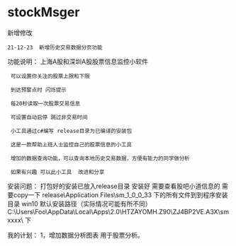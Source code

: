 # stockMsger
新增修改
    
    21-12-23  新增历史交易数据分页功能
    
功能说明：
     上海A股和深圳A股股票信息监控小软件
   
     可以设置你关注的股票上限和下限
   
     到达预警点时 闪烁提示
   
     每20秒读取一次股票交易信息
   
     可设置自动启停 跳过非交易时间
   
     小工具通过c#编写 release目录为已编译的安装包
   
     这是一款帮助上班人士监控自己的股票信息的小工具
   
     增加的数据查询功能，可以查询本地历史交易数据，方便有能力的同学做分析
   
     如果有兴趣 可以此小工具  改进和分享

安装问题：
   打包好的安装已放入release目录
   安装好 需要查看股吧小道信息的 需要copy一下 release\Application Files\sm_1_0_0_33 下的所有文件到到程序安装目录
       win10 默认安装路径（实际情况可能有所不同） C:\Users\Foo\AppData\Local\Apps\2.0\HTZAYOMH.Z90\ZJ4BP2VE.A3X\smxxxx\ 下



我的计划：
    1，增加数据分析图表 用于股票分析。
